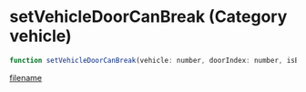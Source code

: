 # setVehicleDoorCanBreak (Category vehicle)

```js
function setVehicleDoorCanBreak(vehicle: number, doorIndex: number, isBreakable: boolean): void
```

[filename](setVehicleDoorCanBreak_m.md ':include')